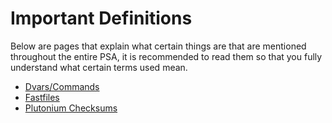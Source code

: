 # Important Definitions

Below are pages that explain what certain things are that are mentioned throughout the entire PSA, it is recommended to read them so that you fully understand what certain terms used mean.

- [Dvars/Commands](Dvars.md)
- [Fastfiles](Fastfiles.md)
- [Plutonium Checksums](Plutonium-Checksums.md)
